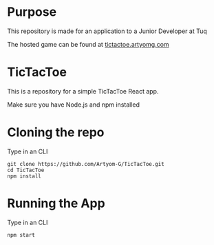# Purpose

This repository is made for an application to a Junior Developer at Tuq

The hosted game can be found at [tictactoe.artyomg.com](https://tictactoe.artyomg.com)

# TicTacToe

This is a repository for a simple TicTacToe React app.

Make sure you have Node.js and npm installed

# Cloning the repo

Type in an CLI

```
git clone https://github.com/Artyom-G/TicTacToe.git
cd TicTacToe
npm install
```

# Running the App

Type in an CLI 

`npm start`
